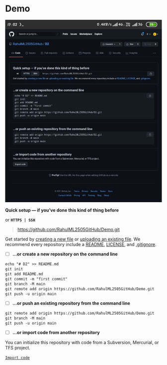 # Demo

![The ScreenShort](https://github.com/RahulML2505GitHub/Demo/blob/main/screenshort.png)

**Quick setup — if you’ve done this kind of thing before**

or **` HTTPS | SSH `**
> https://github.com/RahulML2505GitHub/Demo.git


Get started by [creating a new file](https://github.com/RahulML2505GitHub/Demo/new/main) or [uploading an existing file](https://github.com/RahulML2505GitHub/Demo/upload). We recommend every repository include a [README](https://github.com/RahulML2505GitHub/Demo/new/main?readme=1), [LICENSE](https://github.com/RahulML2505GitHub/Demo/new/main?filename=LICENSE.md), and [.gitignore](https://github.com/RahulML2505GitHub/Demo/new/main?filename=.gitignore).

- [ ] **…or create a new repository on the command line**

```
echo "# D2" >> README.md
git init
git add README.md
git commit -m "first commit"
git branch -M main
git remote add origin https://github.com/RahulML2505GitHub/Demo.git
git push -u origin main
```

- [ ] **…or push an existing repository from the command line**

```
git remote add origin https://github.com/RahulML2505GitHub/Demo.git
git branch -M main
git push -u origin main
```

- [ ] **…or import code from another repository**

You can initialize this repository with code from a Subversion, Mercurial, or TFS project.

[`
Import code
`](https://github.com/RahulML2505GitHub/Demo/import)
